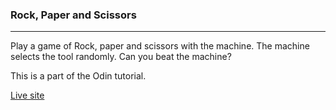 ### Rock, Paper and Scissors
---

Play a game of Rock, paper and scissors with the machine. 
The machine selects the tool randomly.
Can you beat the machine?

This is a part of the Odin tutorial.

[Live site](https://introvert-design.github.io/OdinRockPaperScissorsGame/)